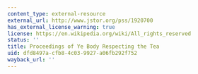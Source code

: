 ```yaml
---
content_type: external-resource
external_url: http://www.jstor.org/pss/1920700
has_external_license_warning: true
license: https://en.wikipedia.org/wiki/All_rights_reserved
status: ''
title: Proceedings of Ye Body Respecting the Tea
uid: dfd8497a-cfb8-4c03-9927-a06fb292f752
wayback_url: ''
---
```

